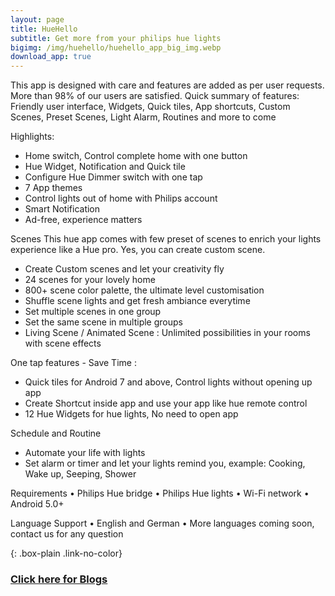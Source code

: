 ```yaml
---
layout: page
title: HueHello
subtitle: Get more from your philips hue lights
bigimg: /img/huehello/huehello_app_big_img.webp
download_app: true
---
```

This app is designed with care and features are added as per user requests. More than 98% of our users are satisfied.
Quick summary of features: Friendly user interface, Widgets, Quick tiles, App shortcuts,
Custom Scenes, Preset Scenes, Light Alarm, Routines and more to come


Highlights:
- Home switch, Control complete home with one button
- Hue Widget, Notification and Quick tile
- Configure Hue Dimmer switch with one tap
- 7 App themes
- Control lights out of home with Philips account
- Smart Notification
- Ad-free, experience matters

Scenes
This hue app comes with few preset of scenes to enrich your lights experience like a Hue pro. Yes, you can create custom scene.
- Create Custom scenes and let your creativity fly
- 24 scenes for your lovely home
- 800+ scene color palette, the ultimate level customisation
- Shuffle scene lights and get fresh ambiance everytime
- Set multiple scenes in one group
- Set the same scene in multiple groups
- Living Scene / Animated Scene : Unlimited possibilities in your rooms with scene effects

One tap features - Save Time :
- Quick tiles for Android 7 and above, Control lights without opening up app
- Create Shortcut inside app and use your app like hue remote control
- 12 Hue Widgets for hue lights, No need to open app

Schedule and Routine
- Automate your life with lights
- Set alarm or timer and let your lights remind you, example: Cooking, Wake up, Seeping, Shower

Requirements
• Philips Hue bridge
• Philips Hue lights 
• Wi-Fi network
• Android 5.0+

Language Support
• English and German
• More languages coming soon, contact us for any question

{: .box-plain .link-no-color}
### [Click here for Blogs](/blogs/huehello)